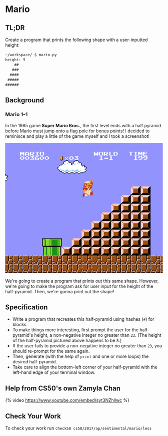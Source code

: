 # Mario

## TL;DR

Create a program that prints the following shape with a user-inputted height:

```
~/workspace/ $ mario.py
height: 5
    ##
   ###
  ####
 #####
######
```

## Background

### Mario 1-1

In the 1985 game **Super Mario Bros.**, the first level ends with a half pyramid before Mario must jump onto a flag pole for bonus points! I decided to reminisce and play a little of the game myself and I took a screenshot!

![mario](mario.png)

We're going to create a program that prints out this same shape. However, we're going to make the program ask for user input for the height of the half-pyramid. Then, we're gonna print out the shape!

## Specification

- Write a program that recreates this half-pyramid using hashes (`#`) for blocks.
- To make things more interesting, first prompt the user for the half-pyramid's height, a non-negative integer no greater than `23`. (The height of the half-pyramid pictured above happens to be `8`.)
- If the user fails to provide a non-negative integer no greater than `23`, you should re-prompt for the same again.
- Then, generate (with the help of `print` and one or more loops) the desired half-pyramid.
- Take care to align the bottom-left corner of your half-pyramid with the left-hand edge of your terminal window.

## Help from CS50's own Zamyla Chan

{% video https://www.youtube.com/embed/syt3NZhllwc %}

## Check Your Work

To check your work run `check50 cs50/2017/ap/sentimental/mario/less`
